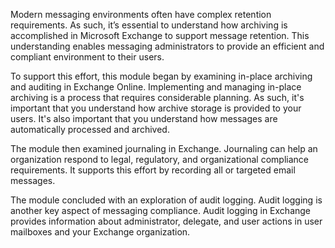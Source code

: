 Modern messaging environments often have complex retention requirements. As such, it’s essential to understand how archiving is accomplished in Microsoft Exchange to support message retention. This understanding enables messaging administrators to provide an efficient and compliant environment to their users.

To support this effort, this module began by examining in-place archiving and auditing in Exchange Online. Implementing and managing in-place archiving is a process that requires considerable planning. As such, it's important that you understand how archive storage is provided to your users. It's also important that you understand how messages are automatically processed and archived.

The module then examined journaling in Exchange. Journaling can help an organization respond to legal, regulatory, and organizational compliance requirements. It supports this effort by recording all or targeted email messages.

The module concluded with an exploration of audit logging. Audit logging is another key aspect of messaging compliance. Audit logging in Exchange provides information about administrator, delegate, and user actions in user mailboxes and your Exchange organization.
